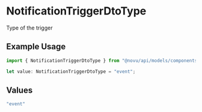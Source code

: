 # NotificationTriggerDtoType

Type of the trigger

## Example Usage

```typescript
import { NotificationTriggerDtoType } from "@novu/api/models/components";

let value: NotificationTriggerDtoType = "event";
```

## Values

```typescript
"event"
```